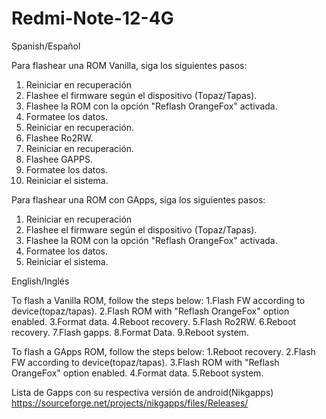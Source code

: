 # Redmi-Note-12-4G

Spanish/Español

Para flashear una ROM Vanilla, siga los siguientes pasos:

1. Reiniciar en recuperación
2. Flashee el firmware según el dispositivo (Topaz/Tapas).
3. Flashee la ROM con la opción "Reflash OrangeFox" activada.
4. Formatee los datos.
5. Reiniciar en recuperación.
6. Flashee Ro2RW.
7. Reiniciar en recuperación.
8. Flashee GAPPS.
9. Formatee los datos.
10. Reiniciar el sistema.

Para flashear una ROM con GApps, siga los siguientes pasos:

1. Reiniciar en recuperación
2. Flashee el firmware según el dispositivo (Topaz/Tapas).
3. Flashee la ROM con la opción "Reflash OrangeFox" activada.
4. Formatee los datos.
5. Reiniciar el sistema.


English/Inglés

To flash a Vanilla ROM, follow the steps below:
1.Flash FW according to device(topaz/tapas).
2.Flash ROM with "Reflash OrangeFox" option enabled.
3.Format data.
4.Reboot recovery.
5.Flash Ro2RW.
6.Reboot recovery.
7.Flash gapps.
8.Format Data.
9.Reboot system.

To flash a GApps ROM, follow the steps below:
1.Reboot recovery.
2.Flash FW according to device(topaz/tapas).
3.Flash ROM with "Reflash OrangeFox" option enabled.
4.Format data.
5.Reboot system.



Lista de Gapps con su respectiva versión de android(Nikgapps)
https://sourceforge.net/projects/nikgapps/files/Releases/
